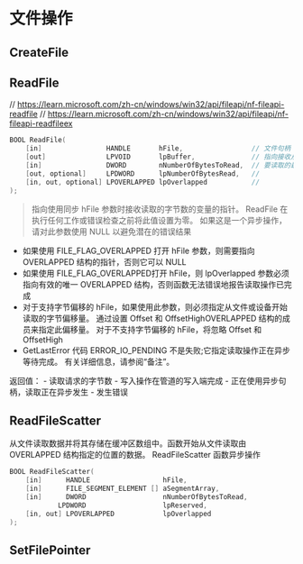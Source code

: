 # 文件操作

## CreateFile

## ReadFile

// https://learn.microsoft.com/zh-cn/windows/win32/api/fileapi/nf-fileapi-readfile
// https://learn.microsoft.com/zh-cn/windows/win32/api/fileapi/nf-fileapi-readfileex

```cpp
BOOL ReadFile(
    [in]                HANDLE       hFile,                 // 文件句柄
    [out]               LPVOID       lpBuffer,              // 指向接收从文件或设备读取的数据的缓冲区的指针
    [in]                DWORD        nNumberOfBytesToRead,  // 要读取的最大字节数
    [out, optional]     LPDWORD      lpNumberOfBytesRead,   // 
    [in, out, optional] LPOVERLAPPED lpOverlapped           // 
);
```

> 指向使用同步 hFile 参数时接收读取的字节数的变量的指针。 ReadFile 在执行任何工作或错误检查之前将此值设置为零。 如果这是一个异步操作，请对此参数使用 NULL 以避免潜在的错误结果

- 如果使用 FILE_FLAG_OVERLAPPED 打开 hFile 参数，则需要指向 OVERLAPPED 结构的指针，否则它可以 NULL
- 如果使用 FILE_FLAG_OVERLAPPED打开 hFile，则 lpOverlapped 参数必须指向有效的唯一 OVERLAPPED 结构，否则函数无法错误地报告读取操作已完成
- 对于支持字节偏移的 hFile，如果使用此参数，则必须指定从文件或设备开始读取的字节偏移量。 通过设置 Offset 和 OffsetHighOVERLAPPED 结构的成员来指定此偏移量。 对于不支持字节偏移的 hFile，将忽略 Offset 和 OffsetHigh
-  GetLastError 代码 ERROR_IO_PENDING 不是失败;它指定读取操作正在异步等待完成。 有关详细信息，请参阅“备注”。

返回值：
    - 读取请求的字节数
    - 写入操作在管道的写入端完成
    - 正在使用异步句柄，读取正在异步发生
    - 发生错误

## ReadFileScatter

从文件读取数据并将其存储在缓冲区数组中。函数开始从文件读取由 OVERLAPPED 结构指定的位置的数据。 ReadFileScatter 函数异步操作

```cpp
BOOL ReadFileScatter(
    [in]      HANDLE                  hFile,
    [in]      FILE_SEGMENT_ELEMENT [] aSegmentArray,
    [in]      DWORD                   nNumberOfBytesToRead,
            LPDWORD                   lpReserved,
    [in, out] LPOVERLAPPED            lpOverlapped
);
```

## SetFilePointer

